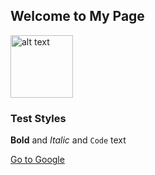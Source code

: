 ## Welcome to My Page 

<img src="https://media-exp1.licdn.com/dms/image/C4E03AQEYKOBH_45Hrg/profile-displayphoto-shrink_800_800/0/1606363450212?e=1634169600&v=beta&t=4TqZgdpBigFlhBV0s3QHGRmudOpGJIBOV_OXLaCWQDU" alt="alt text" width="100" height="100">

### Test Styles
**Bold** and _Italic_ and `Code` text

[Go to Google](https://www.google.com)

